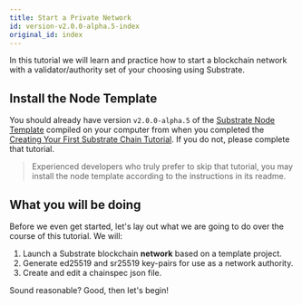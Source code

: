 ```yaml
---
title: Start a Private Network
id: version-v2.0.0-alpha.5-index
original_id: index
---
```


In this tutorial we will learn and practice how to start a blockchain network with a validator/authority set of your choosing using Substrate.

## Install the Node Template

You should already have version `v2.0.0-alpha.5` of the [Substrate Node
Template](https://github.com/substrate-developer-hub/substrate-node-template) compiled on your
computer from when you completed the [Creating Your First Substrate Chain
Tutorial](tutorials/creating-your-first-substrate-chain/index.md). If you do not, please complete that
tutorial.

> Experienced developers who truly prefer to skip that tutorial, you may install the node template according to the instructions in its readme.

## What you will be doing

Before we even get started, let's lay out what we are going to do over the course of this tutorial.
We will:

1. Launch a Substrate blockchain **network** based on a template project.
3. Generate ed25519 and sr25519 key-pairs for use as a network authority.
4. Create and edit a chainspec json file.

Sound reasonable? Good, then let's begin!
